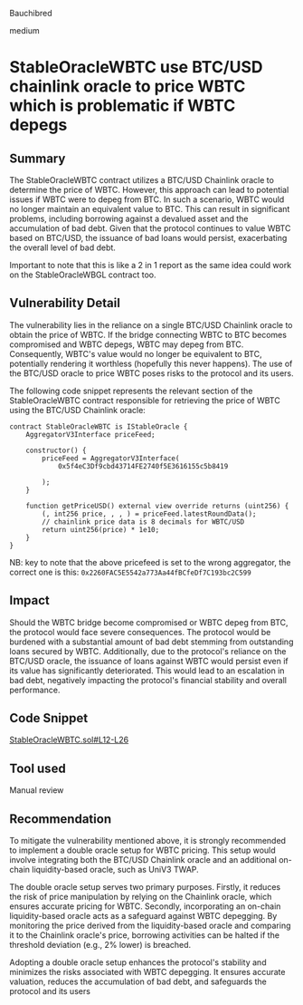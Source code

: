Bauchibred

medium

# StableOracleWBTC use BTC/USD chainlink oracle to price WBTC which is problematic if WBTC depegs



## Summary

The StableOracleWBTC contract utilizes a BTC/USD Chainlink oracle to determine the price of WBTC. However, this approach can lead to potential issues if WBTC were to depeg from BTC. In such a scenario, WBTC would no longer maintain an equivalent value to BTC. This can result in significant problems, including borrowing against a devalued asset and the accumulation of bad debt. Given that the protocol continues to value WBTC based on BTC/USD, the issuance of bad loans would persist, exacerbating the overall level of bad debt.

Important to note that this is like a 2 in 1 report as the same idea could work on the StableOracleWBGL contract too.

## Vulnerability Detail

The vulnerability lies in the reliance on a single BTC/USD Chainlink oracle to obtain the price of WBTC. If the bridge connecting WBTC to BTC becomes compromised and WBTC depegs, WBTC may depeg from BTC. Consequently, WBTC's value would no longer be equivalent to BTC, potentially rendering it worthless (hopefully this never happens). The use of the BTC/USD oracle to price WBTC poses risks to the protocol and its users.

The following code snippet represents the relevant section of the StableOracleWBTC contract responsible for retrieving the price of WBTC using the BTC/USD Chainlink oracle:

```solidity
contract StableOracleWBTC is IStableOracle {
    AggregatorV3Interface priceFeed;

    constructor() {
        priceFeed = AggregatorV3Interface(
            0x5f4eC3Df9cbd43714FE2740f5E3616155c5b8419

        );
    }

    function getPriceUSD() external view override returns (uint256) {
        (, int256 price, , , ) = priceFeed.latestRoundData();
        // chainlink price data is 8 decimals for WBTC/USD
        return uint256(price) * 1e10;
    }
}
```

NB: key to note that the above pricefeed is set to the wrong aggregator, the correct one is this: `0x2260FAC5E5542a773Aa44fBCfeDf7C193bc2C599`

## Impact

Should the WBTC bridge become compromised or WBTC depeg from BTC, the protocol would face severe consequences. The protocol would be burdened with a substantial amount of bad debt stemming from outstanding loans secured by WBTC. Additionally, due to the protocol's reliance on the BTC/USD oracle, the issuance of loans against WBTC would persist even if its value has significantly deteriorated. This would lead to an escalation in bad debt, negatively impacting the protocol's financial stability and overall performance.

## Code Snippet

[StableOracleWBTC.sol#L12-L26](https://github.com/sherlock-audit/2023-05-USSD/blob/6d7a9fdfb1f1ed838632c25b6e1b01748d0bafda/ussd-contracts/contracts/oracles/StableOracleWBTC.sol#L12-L26)

## Tool used

Manual review

## Recommendation

To mitigate the vulnerability mentioned above, it is strongly recommended to implement a double oracle setup for WBTC pricing. This setup would involve integrating both the BTC/USD Chainlink oracle and an additional on-chain liquidity-based oracle, such as UniV3 TWAP.

The double oracle setup serves two primary purposes. Firstly, it reduces the risk of price manipulation by relying on the Chainlink oracle, which ensures accurate pricing for WBTC. Secondly, incorporating an on-chain liquidity-based oracle acts as a safeguard against WBTC depegging. By monitoring the price derived from the liquidity-based oracle and comparing it to the Chainlink oracle's price, borrowing activities can be halted if the threshold deviation (e.g., 2% lower) is breached.

Adopting a double oracle setup enhances the protocol's stability and minimizes the risks associated with WBTC depegging. It ensures accurate valuation, reduces the accumulation of bad debt, and safeguards the protocol and its users
